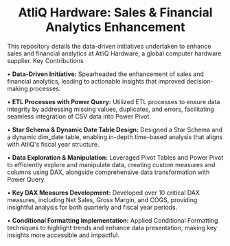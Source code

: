 <h1 align="center">AtliQ Hardware: Sales & Financial Analytics Enhancement</h1>

</h3>This repository details the data-driven initiatives undertaken to enhance sales and financial analytics at AtliQ Hardware, a global computer hardware supplier.</h3>
Key Contributions

•	**Data-Driven Initiative:** Spearheaded the enhancement of sales and financial analytics, leading to actionable insights that improved decision-making processes.

•	**ETL Processes with Power Query:** Utilized ETL processes to ensure data integrity by addressing missing values, duplicates, and errors, facilitating seamless integration of CSV data into Power Pivot.

•	**Star Schema & Dynamic Date Table Design:** Designed a Star Schema and a dynamic dim_date table, enabling in-depth time-based analysis that aligns with AtliQ's fiscal year structure.

•	**Data Exploration & Manipulation:** Leveraged Pivot Tables and Power Pivot to efficiently explore and manipulate data, creating custom measures and columns using DAX, alongside comprehensive data transformation with Power Query.

•	**Key DAX Measures Development:** Developed over 10 critical DAX measures, including Net Sales, Gross Margin, and COGS, providing insightful analysis for both quarterly and fiscal year periods.

•	**Conditional Formatting Implementation:** Applied Conditional Formatting techniques to highlight trends and enhance data presentation, making key insights more accessible and impactful.

